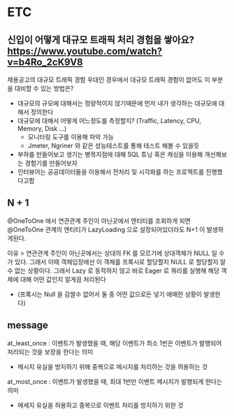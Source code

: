 # ETC

## 신입이 어떻게 대규모 트래픽 처리 경험을 쌓아요? https://www.youtube.com/watch?v=b4Ro_2cK9V8

채용공고의 대규모 트래픽 경험 우대인 경우에서 대규모 트래픽 경험이 없어도 이 부분을 대비할 수 있는 방법은?

- 대규모의 규모에 대해서는 정량적이지 않기때문에 먼저 내가 생각하는 대규모에 대해서 정의한다
- 대규모에 대해서 어떻게 어느정도를 측정할지? (Traffic, Latency, CPU, Memory, Disk ...)
	- 모니터링 도구를 이용해 파악 가능
	- Jmeter, Ngriner 와 같은 성능테스트를 통해 테스트 해볼 수 있을듯
- 부하를 만들어보고 생기는 병목지점에 대해 SQL 튜닝 혹은 캐싱을 이용해 개선해보는 경험기를 만들어보자
- 인터뷰어는 공공데이터들을 이용해서 전처리 및 시각화를 하는 프로젝트를 진행했다고함



## N + 1
@OneToOne 에서 연관관계 주인이 아닌곳에서 엔티티를 조회하게 되면 
@OneToOne 관계의 엔티티가 LazyLoading 으로 설정되어있더라도 N+1 이 발생하게된다.

이유 > 연관관계 주인이 아닌곳에서는 상대의 FK 를 모르기에 상대객체가 NULL 일 수가 있다.
그래서 이때 객체입장에선 이 객체를 프록시로 할당할지 NULL 로 할당할지 알 수 없는 상황이다.
그래서 Lazy 로 동작하지 않고 바로 Eager 로 쿼리를 실행해 해당 객체에 대해 어떤 값인지 알게끔 처리된다 
+ (프록시는 Null 을 감쌀수 없어서 둘 중 어떤 값으로든 넣기 애매한 상황이 발생한다)



## message

at_least_once : 이벤트가 발생했을 때, 해당 이벤트가 최소 1번은 이벤트가 발행되어 
처리되는 것을 보장을 한다는 의미
- 메시지 유실을 방지하기 위해 중복으로 메시지를 처리하는 것을 허용하는 것

at_most_once : 이벤트가 발생했을 때, 최대 1번만 이벤트 메시지가 발행되게 한다는 의미
- 메세지 유실을 허용하고 중복으로 이벤트 처리를 방지하기 위한 것
